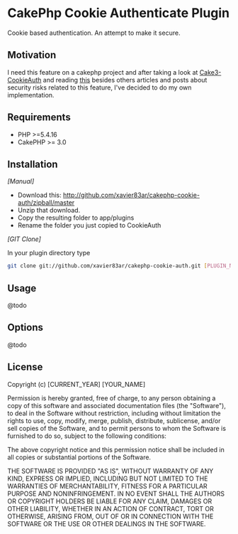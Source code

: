 # CakePhp Cookie Authenticate Plugin

Cookie based authentication. An attempt to make it secure.

## Motivation

I need this feature on a cakephp project and after taking a look at 
[Cake3-CookieAuth](https://github.com/Xety/Cake3-CookieAuth) and reading [this](https://github.com/FriendsOfCake/Authenticate/issues/53) besides others articles and posts about security risks related to this feature, I've decided to do my own implementation.

## Requirements

- PHP >=5.4.16
- CakePHP >= 3.0

## Installation

_[Manual]_

- Download this: http://github.com/xavier83ar/cakephp-cookie-auth/zipball/master
- Unzip that download.
- Copy the resulting folder to app/plugins
- Rename the folder you just copied to CookieAuth

_[GIT Clone]_

In your plugin directory type

```bash
git clone git://github.com/xavier83ar/cakephp-cookie-auth.git [PLUGIN_NAME]
```

## Usage

@todo


## Options

@todo


## License

Copyright (c) [CURRENT_YEAR] [YOUR_NAME]

Permission is hereby granted, free of charge, to any person obtaining a copy
of this software and associated documentation files (the "Software"), to deal
in the Software without restriction, including without limitation the rights
to use, copy, modify, merge, publish, distribute, sublicense, and/or sell
copies of the Software, and to permit persons to whom the Software is
furnished to do so, subject to the following conditions:

The above copyright notice and this permission notice shall be included in
all copies or substantial portions of the Software.

THE SOFTWARE IS PROVIDED "AS IS", WITHOUT WARRANTY OF ANY KIND, EXPRESS OR
IMPLIED, INCLUDING BUT NOT LIMITED TO THE WARRANTIES OF MERCHANTABILITY,
FITNESS FOR A PARTICULAR PURPOSE AND NONINFRINGEMENT. IN NO EVENT SHALL THE
AUTHORS OR COPYRIGHT HOLDERS BE LIABLE FOR ANY CLAIM, DAMAGES OR OTHER
LIABILITY, WHETHER IN AN ACTION OF CONTRACT, TORT OR OTHERWISE, ARISING FROM,
OUT OF OR IN CONNECTION WITH THE SOFTWARE OR THE USE OR OTHER DEALINGS IN
THE SOFTWARE.